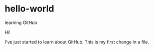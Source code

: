 # hello-world
learning GitHub

Hi!

I've just started to learn about GitHub.
This is my first change in a file.
